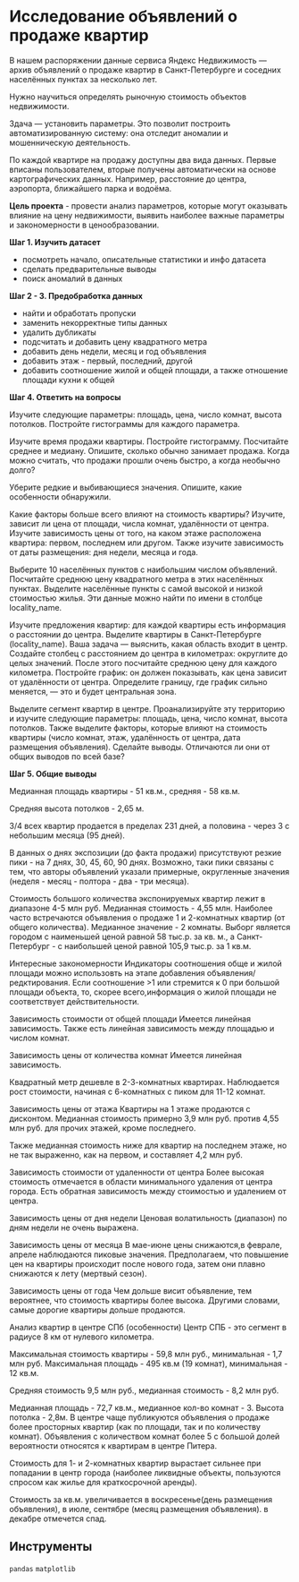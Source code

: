 # Исследование объявлений о продаже квартир

В нашем распоряжении данные сервиса Яндекc Недвижимость — архив объявлений о продаже квартир в Санкт-Петербурге и соседних населённых пунктах за несколько лет.

Нужно научиться определять рыночную стоимость объектов недвижимости.

Здача — установить параметры. Это позволит построить автоматизированную систему: она отследит аномалии и мошенническую деятельность.

По каждой квартире на продажу доступны два вида данных. Первые вписаны пользователем, вторые получены автоматически на основе картографических данных. Например, расстояние до центра, аэропорта, ближайшего парка и водоёма.

**Цель проекта** - провести анализ параметров, которые могут оказывать влияние на цену недвижимости, выявить наиболее важные параметры и закономерности в ценообразовании.

**Шаг 1. Изучить датасет**

- посмотреть начало, описательные статистики и инфо датасета
- сделать предварительные выводы
- поиск аномалий в данных

**Шаг 2 - 3. Предобработка данных**

- найти и обработать пропуски
- заменить некорректные типы данных
- удалить дубликаты
- подсчитать и добавить цену квадратного метра
- добавить день недели, месяц и год объявления
- добавить этаж - первый, последний, другой
- добавить соотношение жилой и общей площади, а также отношение площади кухни к общей

**Шаг 4. Ответить на вопросы**

Изучите следующие параметры: площадь, цена, число комнат, высота потолков. Постройте гистограммы для каждого параметра.

Изучите время продажи квартиры. Постройте гистограмму. Посчитайте среднее и медиану. Опишите, сколько обычно занимает продажа. Когда можно считать, что продажи прошли очень быстро, а когда необычно долго?

Уберите редкие и выбивающиеся значения. Опишите, какие особенности обнаружили.

Какие факторы больше всего влияют на стоимость квартиры? Изучите, зависит ли цена от площади, числа комнат, удалённости от центра. Изучите зависимость цены от того, на каком этаже расположена квартира: первом, последнем или другом. Также изучите зависимость от даты размещения: дня недели, месяца и года.

Выберите 10 населённых пунктов с наибольшим числом объявлений. Посчитайте среднюю цену квадратного метра в этих населённых пунктах. Выделите населённые пункты с самой высокой и низкой стоимостью жилья. Эти данные можно найти по имени в столбце locality_name.

Изучите предложения квартир: для каждой квартиры есть информация о расстоянии до центра. Выделите квартиры в Санкт-Петербурге (locality_name). Ваша задача — выяснить, какая область входит в центр. Создайте столбец с расстоянием до центра в километрах: округлите до целых значений. После этого посчитайте среднюю цену для каждого километра. Постройте график: он должен показывать, как цена зависит от удалённости от центра. Определите границу, где график сильно меняется, — это и будет центральная зона.

Выделите сегмент квартир в центре. Проанализируйте эту территорию и изучите следующие параметры: площадь, цена, число комнат, высота потолков. Также выделите факторы, которые влияют на стоимость квартиры (число комнат, этаж, удалённость от центра, дата размещения объявления). Сделайте выводы. Отличаются ли они от общих выводов по всей базе?

**Шаг 5. Общие выводы**

Медианная площадь квартиры - 51 кв.м., средняя - 58 кв.м.

Средняя высота потолков - 2,65 м.

3/4 всех квартир продается в пределах 231 дней, а половина - через 3 с небольшим месяца (95 дней).

В данных о днях экспозиции (до факта продажи) присутствуют резкие пики - на 7 днях, 30, 45, 60, 90 днях. Возможно, таки пики связаны с тем, что авторы объявлений указали примерные, округленные значения (неделя - месяц - полтора - два - три месяца).

Стоимость большого количества экспонируемых квартир лежит в диапазоне 4-5 млн руб. Медианная стоимость - 4,55 млн. Наиболее часто встречаются объявления о продаже 1 и 2-комнатных квартир (от общего количества). Медианное значение - 2 комнаты. Выборг является городом с наименьшей ценой равной 58 тыс.р. за кв. м., а Санкт-Петербург - с наибольшей ценой равной 105,9 тыс.р. за 1 кв.м.

Интересные закономерности Индикаторы соотношения обще и жилой площади можно использовть на этапе добавления объявления/редктирования. Если соотношение >1 или стремится к 0 при большой площади объекта, то, скорее всего,информация о жилой площади не соответствует действительности.

Зависимость стоимости от общей площади Имеется линейная зависимость. Также есть линейная зависимость между площадью и числом комнат.

Зависимость цены от количества комнат Имеется линейная зависимость.

Квадратный метр дешевле в 2-3-комнатных квартирах. Наблюдается рост стоимости, начиная с 6-комнатных с пиком для 11-12 комнат.

Зависимость цены от этажа Квартиры на 1 этаже продаются с дисконтом. Медианная стоимость примерно 3,9 млн руб. против 4,55 млн руб. для прочих этажей, кроме последнего.

Также медианная стоимость ниже для квартир на последнем этаже, но не так выраженно, как на первом, и составляет 4,2 млн руб.

Зависимость стоимости от удаленности от центра Более высокая стоимость отмечается в области минимального удаления от центра города. Есть обратная зависимость между стоимостью и удалением от центра.

Зависимость цены от дня недели Ценовая волатильность (диапазон) по дням недели не очень выражена.

Зависимость цены от месяца В мае-июне цены снижаются,в феврале, апреле наблюдаются пиковые значения. Предполагаем, что повышение цен на квартиры происходит после нового года, затем они плавно снижаются к лету (мертвый сезон).

Зависимость цены от года Чем дольше висит объявление, тем вероятнее, что стоимость квартиры более высока. Другими словами, самые дорогие квартиры дольше продаются.

Анализ квартир в центре СПб (особенности) Центр СПБ - это сегмент в радиусе 8 км от нулевого километра.

Максимальная стоимость квартиры - 59,8 млн руб., минимальная - 1,7 млн руб. Максимальная площадь - 495 кв.м (19 комнат), минимальная - 12 кв.м.

Средняя стоимость 9,5 млн руб., медианная стоимость - 8,2 млн руб.

Медианная площадь - 72,7 кв.м., медианное кол-во комнат - 3. Высота потолка - 2,8м. В центре чаще публикуются объявления о продаже более просторных квартир (как по площади, так и по количеству комнат). Объявления с количеством комнат более 5 с большой долей вероятности относятся к квартирам в центре Питера.

Стоимость для 1- и 2-комнатных квартир вырастает сильнее при попадании в центр города (наиболее ликвидные объекты, пользуются спросом как жилье для краткосрочной аренды).

Стоимость за кв.м. увеличивается в воскресенье(день размещения объявления), в июле, сентябре (месяц размещения объявления). в декабре отмечется спад.

## Инструменты

`pandas` `matplotlib` 
